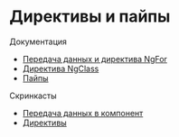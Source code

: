 # Директивы и пайпы

Документация

- [Передача данных и директива NgFor](https://angular.io/guide/displaying-data)
- [Директива NgClass](https://angular.io/api/common/NgClass)
- [Пайпы](https://angular.io/guide/pipes)

Скринкасты

- [Передача данных в компонент](https://learn.javascript.ru/screencast/angular#components-input-data)
- [Директивы](https://learn.javascript.ru/screencast/angular#components-ngif-ngfor)
